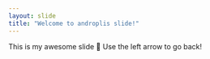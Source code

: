 ```yaml
---
layout: slide
title: "Welcome to androplis slide!"
---
```

This is my awesome slide :tada:
Use the left arrow to go back!
